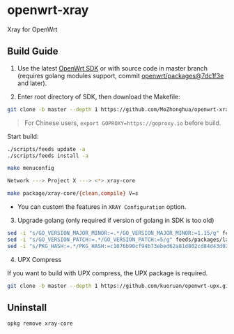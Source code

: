 # openwrt-xray

Xray for OpenWrt

## Build Guide

1. Use the latest [OpenWrt SDK](https://downloads.openwrt.org/snapshots/) or with source code in master branch (requires golang modules support, commit [openwrt/packages@7dc1f3e](https://github.com/openwrt/packages/commit/7dc1f3e0293588ebc544e8eee104043dd0dacaf5) and later).

2. Enter root directory of SDK, then download the Makefile:

```sh
git clone -b master --depth 1 https://github.com/MoZhonghua/openwrt-xray package/xray-core
```

> For Chinese users, `export GOPROXY=https://goproxy.io` before build.

Start build:

```sh
./scripts/feeds update -a
./scripts/feeds install -a

make menuconfig

Network ---> Project X ---> <*> xray-core

make package/xray-core/{clean,compile} V=s
```

- You can custom the features in `XRAY Configuration` option.

3. Upgrade golang (only required if version of golang in SDK is too old)

```sh
sed -i "s/GO_VERSION_MAJOR_MINOR:=.*/GO_VERSION_MAJOR_MINOR:=1.15/g" feeds/packages/slang/golang/golang-version.mk
sed -i "s/GO_VERSION_PATCH:=.*/GO_VERSION_PATCH:=5/g" feeds/packages/lang/golang/golang-version.mk 
sed -i "s/PKG_HASH:=.*/PKG_HASH:=c1076b90cf94b73ebed62a81d802cd84d43d02dea8c07abdc922c57a071c84f1/g" feeds/packages/lang/golang/golang/Makefile
```

4. UPX Compress

If you want to build with UPX compress, the UPX package is required.

```sh
git clone -b master --depth 1 https://github.com/kuoruan/openwrt-upx.git package/openwrt-upx
```

## Uninstall

```sh
opkg remove xray-core
```
